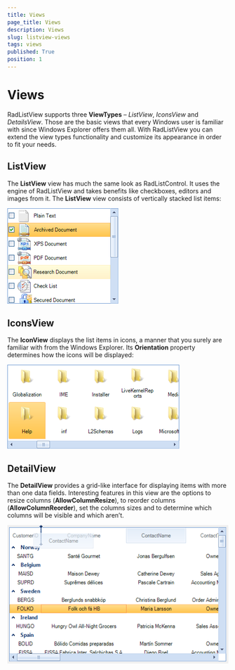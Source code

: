 ```yaml
---
title: Views
page_title: Views
description: Views
slug: listview-views
tags: views
published: True
position: 1
---
```


# Views



RadListView supports three __ViewTypes__ – *ListView*,
        	*IconsView* and *DetailsView*. 
        	Those are the basic views that every Windows user is familiar with since Windows Explorer offers them all.
        	With RadListView you can extend the view types functionality and customize its appearance in order
        	to fit your needs.
     

## ListView

The __ListView__ view has much the same look as RadListControl. It uses the engine 
        	of RadListView and takes benefits like checkboxes, editors and images from it. The 
        	__ListView__ view consists of vertically stacked list items:
        

![listview-views 001](images/listview-views001.png)

## IconsView

The __IconView__ displays the list items in icons, a manner that you surely are familiar with from the
        	Windows Explorer. Its __Orientation__ property determines how the icons will
        	be displayed:
        

![listview-views 002](images/listview-views002.png)

## DetailView

The __DetailView__ provides a grid-like interface for displaying items with
        	more than one data fields. Interesting features in this view are the options to resize columns
        	(__AllowColumnResize__), to reorder columns 
        	(__AllowColumnReorder__), set the columns sizes and to determine which
        	columns will be visible and which aren’t.
        

![listview-views 003](images/listview-views003.png)
